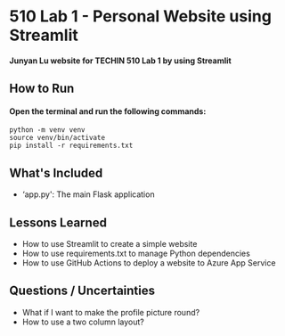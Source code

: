 # 510 Lab 1 - Personal Website using Streamlit
#### Junyan Lu website for TECHIN 510 Lab 1 by using Streamlit
## How to Run

#### Open the terminal and run the following commands:

```
python -m venv venv
source venv/bin/activate
pip install -r requirements.txt
```

## What's Included

- ‘app.py': The main Flask application

## Lessons Learned

-  How to use Streamlit to create a simple website
-  How to use requirements.txt to manage Python dependencies
-  How to use GitHub Actions to deploy a website to Azure App Service


## Questions / Uncertainties

-  What if I want to make the profile picture round?
-  How to use a two column layout?